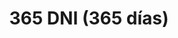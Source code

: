 ---
layout: peliculas
title: "365 DNI (365 días)"
titulo_original: "365 DNI"
image_carousel: 'https://i.ibb.co/zXdKvQ8/365-min.jpg'
image_banner: 'https://i.ibb.co/6BYXSLN/365-dni-crop1592927474031-jpg-554688468-min.jpg'
trailer: https://www.youtube.com/embed/KEhdMW_6ba4
embed: https://www.youtube.com/embed/KEhdMW_6ba4?autoplay=1&amp;rel=0&amp;hd=1&border=0&wmode=opaque&enablejsapi=1&modestbranding=1&controls=1&showinfo=0
description: Massimo es miembro de la mafia siciliana y Laura es una directora de ventas. Ella no espera que un viaje a Sicilia salve su relación, pero Massimo la secuestrará durante 365 días para que se enamore de él.
description_corta: Massimo es miembro de la mafia siciliana y Laura es una directora de ventas. Ella no espera que un viaje a Sicilia salve su relación, pero Massimo la secuestrará durante 365 días para que se enamore de él.
duracion: '1h 56 min'
estrellas: '4'
idioma: 'Latino'
clasificacion: '+16'
category: 'peliculas'
nuevo: 'new_peliculas'
calidad: 'Full HD'
genero: Draman, Romance, Erótica
anio: '2020'
netflix: 'si'
reproductores_otros: ["https://player.premiumstream.live/player.php?id=NTcyNg&sub=","Latino","https://gdriveplayer.me/embed2.php?link=Si0gnsSxdE5OTPrriC0WdAQP0yYBZc%252BgsR7ARxIH9k0kQv6rkPKvWe9G9y6uSaL%252BatAa8dEWwWIlBlu4qnFdL0ADJFsbv0%252FuueERdrjE6Y4pjrn7FMNWHH%252FeU79NbOrretorlVx3TvXfMwkRqF0vBlqBFmOGVCQGJp116wKd01aIzAltFleSFZpj9brVuAj03Cb4%252B93V5yUquKeRnOx5kx","Latino","https://gdriveplayer.me/embed2.php?link=hwua%252B0Rf2xdR44SxKxDhHAXJxzUG9RiuO%252F7ManwyhJvdYKwuyWTcXQim1cc91iZby5Lnh%252FjkBlCt3sJ0tYPATw5wVuoV1gWa5fAB48yzlqiA1IDDn8Aro7rvXstdpjCd062bLvHfWcVEYGb6I8aYMalhsX9NVg5sfU7WtKah5j7jAEoO2JQK6LXqZFE4RjsynzNl4TLzNxycVayngw9pAk","Latino","https://movcloud.net/embed/cm-Xgpuz0cm_","Latino"]
reproductores_fembed: ["https://feurl.com/v/ryewdiee5wd2335","Latino","https://feurl.com/v/z71rytjjy8y8kjq","Latino","https://feurl.com/v/47jdptzzrkp-wxp","Latino","https://feurl.com/v/nyjq6s228d73pe1","Latino"]
tags:
- Erotico
---